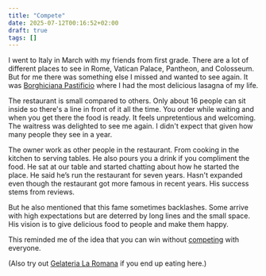 ```yaml
---
title: "Compete"
date: 2025-07-12T00:16:52+02:00
draft: true
tags: [] 
---
```


I went to Italy in March with my friends from first grade.
There are a lot of different places to see in Rome, Vatican Palace, Pantheon, and Colosseum.
But for me there was something else I missed and wanted to see again.
It was [Borghiciana Pastificio](https://maps.app.goo.gl/WYi3bWYaKYAiWC5N7) where I had the most delicious lasagna of my life.

The restaurant is small compared to others.
Only about 16 people can sit inside so there's a line in front of it all the time.
You order while waiting and when you get there the food is ready.
It feels unpretentious and welcoming.
The waitress was delighted to see me again.
I didn't expect that given how many people they see in a year.

The owner work as other people in the restaurant.
From cooking in the kitchen to serving tables.
He also pours you a drink if you compliment the food.
He sat at our table and started chatting about how he started the place.
He said he’s run the restaurant for seven years.
Hasn't expanded even though the restaurant got more famous in recent years.
His success stems from reviews.

But he also mentioned that this fame sometimes backlashes.
Some arrive with high expectations but are deterred by long lines and the small space.
His vision is to give delicious food to people and make them happy.

This reminded me of the idea that you can win without [competing](https://world.hey.com/jason/an-alternative-to-competition-ff57f4bc) with everyone.

(Also try out [Gelateria La Romana](https://maps.app.goo.gl/FKEbRmEcpfhv9NCd8) if you end up eating here.)
